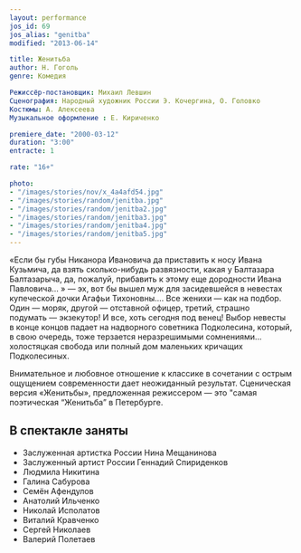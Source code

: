 ```yaml
---
layout: performance
jos_id: 69
jos_alias: "genitba"
modified: "2013-06-14"

title: Женитьба
author: Н. Гоголь
genre: Комедия

Режиссёр-постановщик: Михаил Левшин
Сценография: Народный художник России Э. Кочергина, О. Головко
Костюмы: А. Алексеева
Музыкальное оформление : Е. Кириченко

premiere_date: "2000-03-12"
duration: "3:00"
entracte: 1

rate: "16+"

photo:
- "/images/stories/nov/x_4a4afd54.jpg"
- "/images/stories/random/jenitba.jpg"
- "/images/stories/random/jenitba2.jpg"
- "/images/stories/random/jenitba3.jpg"
- "/images/stories/random/jenitba4.jpg"
- "/images/stories/random/jenitba5.jpg"
---
```


«Если бы губы Никанора Ивановича да приставить к носу Ивана Кузьмича, да взять сколько-нибудь развязности, какая у Балтазара Балтазарыча, да, пожалуй, прибавить к этому еще дородности Ивана Павловича... » — эх, вот бы вышел муж для засидевшейся в невестах купеческой дочки Агафьи Тихоновны.... Все женихи — как на подбор. Один — моряк, другой — отставной офицер, третий, страшно подумать — экзекутор! И все, хоть сегодня под венец! Выбор невесты в конце концов падает на надворного советника Подколесина, который, в свою очередь, тоже терзается неразрешимыми сомнениями... холостяцкая свобода или полный дом маленьких кричащих Подколесиных.

Внимательное и любовное отношение к классике в сочетании с острым ощущением современности дает неожиданный результат. Сценическая версия «Женитьбы», предложенная режиссером — это "самая поэтическая “Женитьба” в Петербурге.


## В спектакле заняты

- Заслуженная артистка России Нина Мещанинова
- Заслуженный артист России Геннадий Спириденков
- Людмила Никитина
- Галина Сабурова
- Семён Афендулов
- Анатолий Ильченко
- Николай Исполатов
- Виталий Кравченко
- Сергей Николаев
- Валерий Полетаев